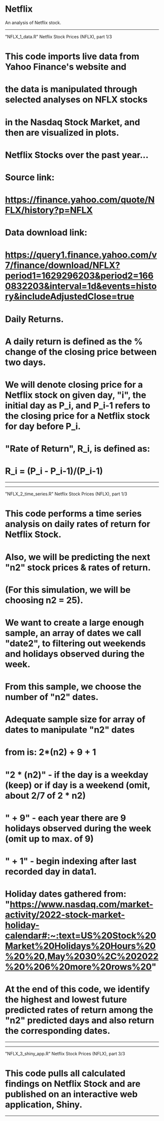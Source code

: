 # Netflix
An analysis of Netflix stock.

---------------------------------------------------------------------------
"NFLX_1_data.R" Netflix Stock Prices (NFLX), part 1/3
# This code imports live data from Yahoo Finance's website and
#    the data is manipulated through selected analyses on NFLX stocks
#    in the Nasdaq Stock Market, and then are visualized in plots.

# Netflix Stocks over the past year...
# Source link:
#    https://finance.yahoo.com/quote/NFLX/history?p=NFLX
# Data download link:
#    https://query1.finance.yahoo.com/v7/finance/download/NFLX?period1=1629296203&period2=1660832203&interval=1d&events=history&includeAdjustedClose=true

# Daily Returns.
# A daily return is defined as the % change of the closing price between two days.
# We will denote closing price for a Netflix stock on given day, "i", the initial day as P_i, and P_i-1 refers to the closing price for a Netflix stock for day before P_i.

# "Rate of Return", R_i, is defined as:
#    R_i = (P_i - P_i-1)/(P_i-1)
---------------------------------------------------------------------------

---------------------------------------------------------------------------
"NFLX_2_time_series.R" Netflix Stock Prices (NFLX), part 1/3

# This code performs a time series analysis on daily rates of return for Netflix Stock.
#    Also, we will be predicting the next "n2" stock prices & rates of return.
#    (For this simulation, we will be choosing n2 = 25).

# We want to create a large enough sample, an array of dates we call "date2", to  filtering out weekends and holidays observed during the week.
# From this sample, we choose the number of "n2" dates.

# Adequate sample size for array of dates to manipulate "n2" dates
#    from is:    2*(n2) + 9 + 1
#       "2 * (n2)" - if the day is a weekday (keep) or if day is a weekend (omit, about 2/7 of 2 * n2)
#       " + 9"   - each year there are 9 holidays observed during the week (omit up to max. of 9)
#       " + 1"   - begin indexing after last recorded day in data1.

# Holiday dates gathered from: "https://www.nasdaq.com/market-activity/2022-stock-market-holiday-calendar#:~:text=US%20Stock%20Market%20Holidays%20Hours%20%20%20,May%2030%2C%202022%20%206%20more%20rows%20"

# At the end of this code, we identify the highest and lowest future predicted rates of return among the "n2" predicted days and also return the corresponding dates.
---------------------------------------------------------------------------

---------------------------------------------------------------------------
"NFLX_3_shiny_app.R" Netflix Stock Prices (NFLX), part 3/3
# This code pulls all calculated findings on Netflix Stock and are published on an interactive web application, Shiny.
---------------------------------------------------------------------------
